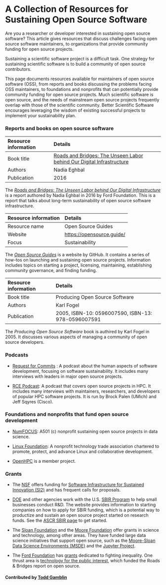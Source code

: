 # A Collection of Resources for Sustaining Open Source Software

Are you a researcher or developer interested in sustaining open source software? This article gives resources that discuss challenges facing open source software maintainers, to organizations that provide community funding for open source projects.


Sustaining a scientific software project is a difficult task.  One
strategy for sustaining scientific software is to build a community of
open source contributors.  

This page documents resources available for maintainers of open source
software (OSS), from reports and books discussing the problems facing OSS
maintainers, to foundations and nonprofits that can potentially provide
community funding for open source projects.  Much scientific software is
open source, and the needs of mainstream open source projects frequently
overlap with those of the scientific community.  Better Scientific
Software encourages leveraging the wisdom of existing successful projects
to implement your sustainability plan.


### Reports and books on open source software


Resource information | Details 
:--- | :--- 
Book title | [Roads and Bridges: The Unseen Labor behind Our Digital Infrastructure](https://www.fordfoundation.org/library/reports-and-studies/roads-and-bridges-the-unseen-labor-behind-our-digital-infrastructure/)
Authors | Nadia Eghbal
Publication | 2016

The *[Roads and Bridges: The Unseen Labor behind Our Digital Infrastructure](https://www.fordfoundation.org/library/reports-and-studies/roads-and-bridges-the-unseen-labor-behind-our-digital-infrastructure/)* is a report authored by Nadia Eghbal in 2016 by Ford Foundation. This is a report that talks about long-term sustainability of open source software infrastructure.

Resource information | Details 
:--- | :--- 
Resource name | Open Source Guides
Website | https://opensource.guide/
Focus | Sustainability

The *[Open Source Guides](https://opensource.guide/)* is a website by GitHub. It contains a series of how-tos on launching and sustaining open source projects. Information includes topics on starting a project, licensing, maintaining, establishing community governance, and finding funding.

Resource information | Details 
:--- | :--- 
Book title | Producing Open Source Software
Authors | Karl Fogel
Publication | 2005, ISBN-10: 0596007590, ISBN-13: 978-0596007591

The *Producing Open Source Software* book is authired by Karl Fogel in 2005. It discusses various aspects of managing a community of open source developers.

### Podcasts

* [Request for Commits](https://changelog.com/rfc) : A podcast about the human aspects of software development, focusing on
  software sustainability. It includes many interviews with leaders in major open
  source projects.

* [RCE Podcast](http://www.rce-cast.com/): A podcast that covers open source projects in HPC. It includes many interviews with
  maintainers, researchers, and developers of popular HPC software
  projects. It is run by Brock Palen (UMich) and Jeff Sqyres (Cisco).

### Foundations and nonprofits that fund open source development

* [NumFOCUS](http://www.numfocus.org/): A501 (c) nonprofit sustaining open source projects in data science.

* [Linux Foundation](https://www.linuxfoundation.org/): A nonprofit technology trade association chartered to
  promote, protect, and advance Linux and collaborative development.

* [OpenHPC](https://openhpc.community) is a member project.


### Grants

* The [NSF](https://www.nsf.gov) offers
  funding for
  [Software Infrastructure for Sustained Innovation (SI2)](https://www.nsf.gov/pubs/2016/nsf16532/nsf16532.htm)
  and has frequent calls for proposals.

* [DOE](https://energy.gov/) and other agencies work with the U.S.
  [SBIR Program](https://www.sbir.gov/) to help small businesses conduct
  R&D. The website provides information to starting companies on how to apply for SBIR funding, which is a potential way to
  productize and sustain an open source project started on research
  funds.  See the [ASCR SBIR page](https://science.energy.gov/sbir/) to
  get started.

* The [Sloan Foundation](https://sloan.org/) and the
  [Moore Foundation](https://www.moore.org/) offer grants in science and
  technology, among other areas. They have funded large data science
  initiatives that support open source, such as the
  [Moore-Sloan Data Science Environments (MSDE)](http://msdse.org/) and
  the
  [Jupyter Project](https://blog.jupyter.org/new-funding-for-jupyter-12009a836867).

* The [Ford Foundation](https://www.fordfoundation.org) has
  [grants](https://www.fordfoundation.org/work/our-grants/) dedicated to
  fighting inequality. One thrust area is
  [technology for the public interest](https://www.fordfoundation.org/work/challenging-inequality/),
  which funded the Roads & Bridges report on open source.

#### Contributed by [Todd Gamblin](https://github.com/tgamblin)


<!---
Publish: yes
Categories: Collaboration
Topics: Licensing, Strategies for more effective teams, Funding sources and programs
Tags: document, website, book, organization, funding-program, funding-agency
Level: 2
Prerequisites: defaults
Aggregate: none
--->
